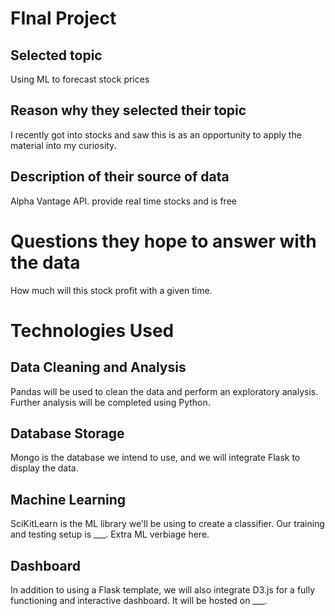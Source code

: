 # FInal Project



## Selected topic

Using ML to forecast stock prices

## Reason why they selected their topic 

I recently got into stocks and saw this is as an opportunity to apply the material into my curiosity. 

## Description of their source of data

Alpha Vantage API. provide real time stocks and is  free

# Questions they hope to answer with the data

How much will this stock profit with a given time. 

# Technologies Used
## Data Cleaning and Analysis
Pandas will be used to clean the data and perform an exploratory analysis. Further analysis will be completed using Python.

## Database Storage
Mongo is the database we intend to use, and we will integrate Flask to display the data.

## Machine Learning
SciKitLearn is the ML library we'll be using to create a classifier. Our training and testing setup is ___. Extra ML verbiage here.
## Dashboard
In addition to using a Flask template, we will also integrate D3.js for a fully functioning and interactive dashboard. It will be hosted on ___. 
